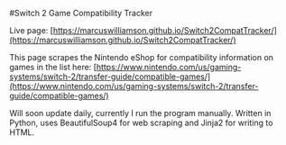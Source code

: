 #Switch 2 Game Compatibility Tracker

Live page: [https://marcuswilliamson.github.io/Switch2CompatTracker/](https://marcuswilliamson.github.io/Switch2CompatTracker/)

This page scrapes the Nintendo eShop for compatibility information on games in the list here: [https://www.nintendo.com/us/gaming-systems/switch-2/transfer-guide/compatible-games/](https://www.nintendo.com/us/gaming-systems/switch-2/transfer-guide/compatible-games/)

Will soon update daily, currently I run the program manually. Written in Python, uses BeautifulSoup4 for web scraping and Jinja2 for writing to HTML.
